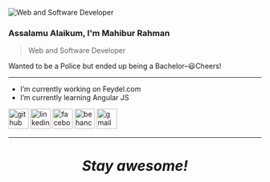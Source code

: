 ![Web and Software Developer](https://lh3.googleusercontent.com/nnzXm-k0oYXL2MOVnS7J35_xJjq9FoX8Isb8GcnYbq3pGWSAVHR_GvRz96WCfkXTgu32KJhMCiOarC0WfKNXMGxMFUZZNh8d4zd8N3yiebAIa0UAbLJRexN5GFgHrDhvA1OVrXbNdDCbBSVOQq7kMgSg5Zqso-ic278iLx8EjQEw54bCVmJpccUYCOZBPAtEAKMJkzMBW18wZdYYpCcAfN5nIDwU_meKOAmYmTo3Z5xMP7cVl6s_rG1JIrE_d2i_ChWHibNxDN4-daBGIae2bQvCVrs4ly94jIE3ZHuZ4wBaUaK5gHfD0n8_NRl8os1CAmHdAa9g9NWDjisGSglXNwxgZbimKiPDdSwJTCwLPfSUzIVbTOCuxT7tNm0FNNelklQX6-luhrvBcFjdXy6d8J1NdMFERCiNagBrqVugJHljFUbFFt8-ZMkakaOA3bUFeUl_p8XqHKzNdLDRfcI3OqhktY4oG_YX302VTxmuRsL8gpFcCkq_maYxvBU6dKzqaI0t8S0DrrV5mze04Vzx1EdmUfFDrLxdfqwsWgSpBJGVfbEKOoGEF8PBBTuMKj80LYkmucpB58opwAfy1Ng52DcLEQknwOtQe1_cRrK05rBAmwtfbnmCDPMNFq8t-bOQLOU2nNzSdoRlxxd3aDrzWWY-kIRndKdrSDq_Cq3zm-thZ6UoiOY4t7PMo8WC_D-GRWXUZnw_wHL9mE50qO7J9P8=w1400-h350-no?authuser=0)
### Assalamu Alaikum, I'm Mahibur Rahman
> Web and Software Developer <br>

Wanted to be a Police but ended up being a Bachelor–😃Cheers!
*****
<!--`Javascript`  `Angular Js`  `Bootstrap`  `HTML`  `CSS`  `C Programming`
 <img src="https://img.icons8.com/color/48/000000/javascript--v1.png" alt='javascript' height='25'><img src='https://img.icons8.com/color/48/000000/angularjs.png' alt='angular' height='25' style='padding-bottom: 0px, margin-bottom: 0px'><img src="https://img.icons8.com/color/48/000000/bootstrap.png" alt='bootstrap' height='25'><img src="https://img.icons8.com/color/48/000000/html-5--v1.png" alt='html5' height='25'><img src="https://img.icons8.com/color/48/000000/css3.png" alt='css3' height='25'><img src="https://img.icons8.com/color/48/000000/typescript.png" alt='typescript' height='25'> -->
- I’m currently working on Feydel.com 
- I’m currently learning Angular JS 
<!-- - Ask me about Web Development 💬  -->
[<img src='https://img.icons8.com/color-glass/48/000000/github.png' alt='github' height='40'>](https://github.com/mahibur01)  [<img src='https://img.icons8.com/fluency/48/000000/linkedin.png' alt='linkedin' height='40'>](https://www.linkedin.com/in/whoisrakib/)  [<img src='https://img.icons8.com/color/48/000000/facebook.png' alt='facebook' height='40'>](https://www.facebook.com/whoisrakib)  [<img src='https://img.icons8.com/color/48/000000/behance.png' alt='behance' height='40'>](mahiburrahman)  [<img src='https://img.icons8.com/color/48/000000/gmail-new.png' alt='gmail' height='40'>](mahibur.business@gmail.com)  
*****
<h1 align='center'><i>Stay awesome!</i></h1>
